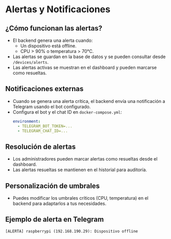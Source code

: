 # Alertas y Notificaciones

## ¿Cómo funcionan las alertas?

- El backend genera una alerta cuando:
  - Un dispositivo está offline.
  - CPU > 90% o temperatura > 70°C.
- Las alertas se guardan en la base de datos y se pueden consultar desde `/devices/alerts`.
- Las alertas activas se muestran en el dashboard y pueden marcarse como resueltas.

## Notificaciones externas

- Cuando se genera una alerta crítica, el backend envía una notificación a Telegram usando el bot configurado.
- Configura el bot y el chat ID en `docker-compose.yml`:
  ```yaml
  environment:
    - TELEGRAM_BOT_TOKEN=...
    - TELEGRAM_CHAT_ID=...
  ```

## Resolución de alertas

- Los administradores pueden marcar alertas como resueltas desde el dashboard.
- Las alertas resueltas se mantienen en el historial para auditoría.

## Personalización de umbrales

- Puedes modificar los umbrales críticos (CPU, temperatura) en el backend para adaptarlos a tus necesidades.

## Ejemplo de alerta en Telegram

```
[ALERTA] raspberrypi (192.168.190.29): Dispositivo offline
```
